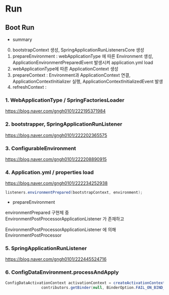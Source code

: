 # Run 

## Boot Run

- summary
0. bootstrapContext 생성, SpringApplicationRunListenersCore 생성    
1. prepareEnvironment : webApplicationType 에 따른 Environment 생성, ApplicationEnvironmentPreparedEvent 발생시켜 application.yml load 
2. webApplicationType에 따른 ApplicationContext 생성 
3. prepareContext : Environment과 ApplicationContext 연결, ApplicationContextInitializer 실행, ApplicationContextInitializedEvent 발생 
4. refreshContext : 
 

### 1. WebApplicationType / SpringFactoriesLoader

https://blog.naver.com/gngh0101/222195371984

### 2. bootstrapper, SpringApplicationRunListener

https://blog.naver.com/gngh0101/222202365575

### 3. ConfigurableEnvironment

https://blog.naver.com/gngh0101/222208890915

### 4. Application.yml / properties load
  
https://blog.naver.com/gngh0101/222234252938

~~~java
listeners.environmentPrepared(bootstrapContext, environment);
~~~
- prepareEnvironment


environmentPrepared 구현체 중 EnvironmentPostProcessorApplicationListener 가 존재하고

EnvironmentPostProcessorApplicationListener 에 의해 EnvironmentPostProcessor





### 5. SpringApplicationRunListener

https://blog.naver.com/gngh0101/222445524716

### 6. ConfigDataEnvironment.processAndApply

~~~java
ConfigDataActivationContext activationContext = createActivationContext(
				contributors.getBinder(null, BinderOption.FAIL_ON_BIND_TO_INACTIVE_SOURCE));
~~~
